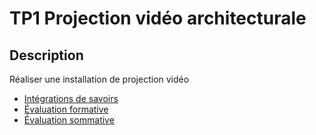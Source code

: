 # TP1 <!-- %: BLOC1 -->Projection vidéo architecturale<!-- %; -->

## Description

<!-- %: DESCRIPTION_EVS_1 -->
Réaliser une installation de projection vidéo
<!-- %; -->


* [Intégrations de savoirs](../../03-savoirs/01/)
* [Évaluation formative](../../04-evaluations/formatives/01/)
* [Évaluation sommative](../../04-evaluations/sommatives/01/)
